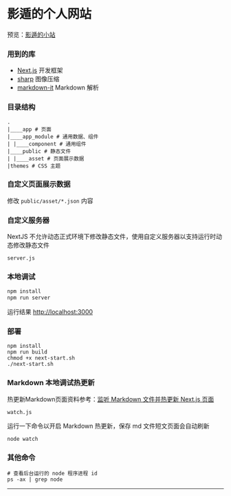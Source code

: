 # 影遁的个人网站

预览：[影遁的小站](https://shadowmeld.cool)

### 用到的库
- [Next.js](https://nextjs.org/) 开发框架
- [sharp](https://sharp.pixelplumbing.com/) 图像压缩
- [markdown-it](https://github.com/markdown-it/markdown-it) Markdown 解析

### 目录结构

```
.
|____app # 页面
|____app_module # 通用数据、组件
| |____component # 通用组件
|____public # 静态文件
| |____asset # 页面展示数据
|themes # CSS 主题
```

### 自定义页面展示数据

修改 `public/asset/*.json` 内容

### 自定义服务器

NextJS 不允许动态正式环境下修改静态文件，使用自定义服务器以支持运行时动态修改静态文件

`server.js`

### 本地调试

```bash
npm install
npm run server
```

运行结果 [http://localhost:3000](http://localhost:3000)


### 部署

```
npm install
npm run build
chmod +x next-start.sh
./next-start.sh
```

### Markdown 本地调试热更新

热更新Markdown页面资料参考：[监听 Markdown 文件并热更新 Next.js 页面](https://gauliang.github.io/blogs/2022/watch-markdown-files-and-hot-load-the-nextjs-page/)

`watch.js`

运行一下命令以开启 Markdown 热更新，保存 md 文件短文页面会自动刷新
```
node watch
```

### 其他命令

```
# 查看后台运行的 node 程序进程 id
ps -ax | grep node 
```

---